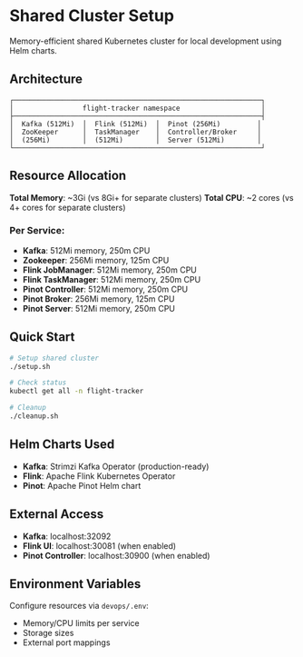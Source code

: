 # Shared Cluster Setup

Memory-efficient shared Kubernetes cluster for local development using Helm charts.

## Architecture

```
┌─────────────────────────────────────────────────────────────┐
│                 flight-tracker namespace                    │
├─────────────────────────────────────────────────────────────┤
│  Kafka (512Mi)  │  Flink (512Mi)  │  Pinot (256Mi)         │
│  ZooKeeper      │  TaskManager    │  Controller/Broker     │
│  (256Mi)        │  (512Mi)        │  Server (512Mi)        │
└─────────────────────────────────────────────────────────────┘
```

## Resource Allocation

**Total Memory**: ~3Gi (vs 8Gi+ for separate clusters)
**Total CPU**: ~2 cores (vs 4+ cores for separate clusters)

### Per Service:
- **Kafka**: 512Mi memory, 250m CPU
- **Zookeeper**: 256Mi memory, 125m CPU  
- **Flink JobManager**: 512Mi memory, 250m CPU
- **Flink TaskManager**: 512Mi memory, 250m CPU
- **Pinot Controller**: 512Mi memory, 250m CPU
- **Pinot Broker**: 256Mi memory, 125m CPU
- **Pinot Server**: 512Mi memory, 250m CPU

## Quick Start

```bash
# Setup shared cluster
./setup.sh

# Check status
kubectl get all -n flight-tracker

# Cleanup
./cleanup.sh
```

## Helm Charts Used

- **Kafka**: Strimzi Kafka Operator (production-ready)
- **Flink**: Apache Flink Kubernetes Operator
- **Pinot**: Apache Pinot Helm chart

## External Access

- **Kafka**: localhost:32092
- **Flink UI**: localhost:30081 (when enabled)
- **Pinot Controller**: localhost:30900 (when enabled)

## Environment Variables

Configure resources via `devops/.env`:
- Memory/CPU limits per service
- Storage sizes
- External port mappings